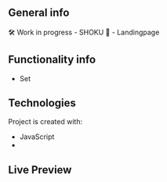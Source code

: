 ## General info

🛠 Work in progress - SHOKU 👣 - Landingpage

## Functionality info

- Set

## Technologies

Project is created with:

- JavaScript
-

## Live Preview
